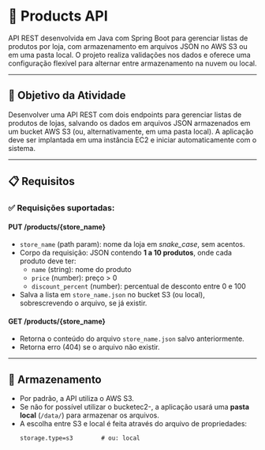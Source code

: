 # 🛒 Products API

API REST desenvolvida em Java com Spring Boot para gerenciar listas de produtos por loja, com armazenamento em arquivos JSON no AWS S3 ou em uma pasta local. O projeto realiza validações nos dados e oferece uma configuração flexível para alternar entre armazenamento na nuvem ou local.

---

## 🚀 Objetivo da Atividade

Desenvolver uma API REST com dois endpoints para gerenciar listas de produtos de lojas, salvando os dados em arquivos JSON armazenados em um bucket AWS S3 (ou, alternativamente, em uma pasta local). A aplicação deve ser implantada em uma instância EC2 e iniciar automaticamente com o sistema.

---

## 📋 Requisitos

### ✅ Requisições suportadas:

#### **PUT /products/{store_name}**

- `store_name` (path param): nome da loja em *snake_case*, sem acentos.
- Corpo da requisição: JSON contendo **1 a 10 produtos**, onde cada produto deve ter:
  - `name` (string): nome do produto
  - `price` (number): preço > 0
  - `discount_percent` (number): percentual de desconto entre 0 e 100
- Salva a lista em `store_name.json` no bucket S3 (ou local), sobrescrevendo o arquivo, se já existir.

#### **GET /products/{store_name}**

- Retorna o conteúdo do arquivo `store_name.json` salvo anteriormente.
- Retorna erro (404) se o arquivo não existir.

---

## 💾 Armazenamento

- Por padrão, a API utiliza o AWS S3.
- Se não for possível utilizar o bucketec2-, a aplicação usará uma **pasta local** (`/data/`) para armazenar os arquivos.
- A escolha entre S3 e local é feita através do arquivo de propriedades:  
  ```properties
  storage.type=s3        # ou: local
```